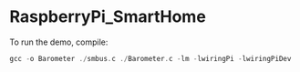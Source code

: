 # RaspberryPi_SmartHome

To run the demo, compile:
```c
gcc -o Barometer ./smbus.c ./Barometer.c -lm -lwiringPi -lwiringPiDev
```

